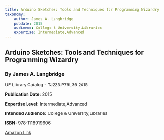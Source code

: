 ```yaml
---
title: Arduino Sketches: Tools and Techniques for Programming Wizardry
taxonomy:
	author: James A. Langbridge
	pubdate: 2015
	audience: College & University,Libraries
	expertise: Intermediate,Advanced
---
```

## Arduino Sketches: Tools and Techniques for Programming Wizardry
### By James A. Langbridge
UF Library Catalog - TJ223.P76L36 2015

**Publication Date:** 2015

**Expertise Level:** Intermediate,Advanced

**Intended Audience:** College & University,Libraries

**ISBN:** 978-1118919606

[Amazon Link](https://www.amazon.com/Arduino-Sketches-Techniques-Programming-Wizardry/dp/1118919602)